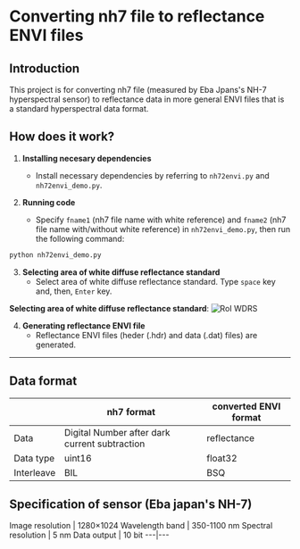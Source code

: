 # Converting nh7 file to reflectance ENVI files

## Introduction

This project is for converting nh7 file (measured by Eba Jpans's NH-7 hyperspectral sensor) to reflectance data in more general ENVI files that is a standard hyperspectral data format.

## How does it work?
1. **Installing necesary dependencies**
   - Install necessary dependencies by referring to `nh72envi.py` and `nh72envi_demo.py`.
   
2. **Running code**
   - Specify `fname1` (nh7 file name with white reference) and `fname2` (nh7 file name with/without white reference) in `nh72envi_demo.py`, then run the following command:
```bash
python nh72envi_demo.py
```

3. **Selecting area of white diffuse reflectance standard**
   - Select area of white diffuse reflectance standard. Type `space` key and, then, `Enter` key.

**Selecting area of white diffuse reflectance standard**:
![RoI WDRS](asset/RoI_selection.png)

4. **Generating reflectance ENVI file**
   - Reflectance ENVI files (heder (.hdr) and data (.dat) files) are generated.

---
## Data format
| | nh7 format | converted ENVI format|
| ---- | ---- | ---- |
| Data | Digital Number after dark current subtraction | reflectance |
| Data type | uint16 | float32 |
| Interleave | BIL | BSQ |

## Specification of sensor (Eba japan's NH-7)
Image resolution | 1280×1024
Wavelength band | 350-1100 nm
Spectral resolution | 5 nm
Data output | 10 bit
---|---
